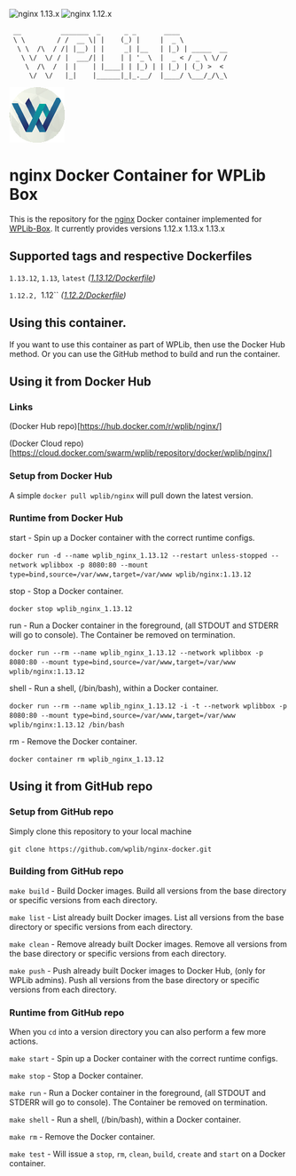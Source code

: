 ![nginx 1.13.x](https://img.shields.io/badge/nginx-1.13.x-green.svg)
![nginx 1.12.x](https://img.shields.io/badge/nginx-1.12.x-green.svg)

```
 __          _______  _      _ _       ____
 \ \        / /  __ \| |    (_) |     |  _ \
  \ \  /\  / /| |__) | |     _| |__   | |_) | _____  __
   \ \/  \/ / |  ___/| |    | | '_ \  |  _ < / _ \ \/ /
    \  /\  /  | |    | |____| | |_) | | |_) | (_) >  <
     \/  \/   |_|    |______|_|_.__/  |____/ \___/_/\_\
```

![WPLib-Box](https://github.com/wplib/wplib.github.io/raw/master/WPLib-Box-100x.png)


# nginx Docker Container for WPLib Box
This is the repository for the [nginx](https://nginx.org/en/) Docker container implemented for [WPLib-Box](https://github.com/wplib/wplib-box).
It currently provides versions 1.12.x 1.13.x 1.13.x


## Supported tags and respective Dockerfiles

`1.13.12`, `1.13`, `latest` _([1.13.12/Dockerfile](https://github.com/wplib/nginx-docker/blob/master/1.13.12/Dockerfile))_

`1.12.2, `1.12`` _([1.12.2/Dockerfile](https://github.com/wplib/nginx-docker/blob/master/1.12.2/Dockerfile))_


## Using this container.
If you want to use this container as part of WPLib, then use the Docker Hub method.
Or you can use the GitHub method to build and run the container.


## Using it from Docker Hub

### Links
(Docker Hub repo)[https://hub.docker.com/r/wplib/nginx/]

(Docker Cloud repo)[https://cloud.docker.com/swarm/wplib/repository/docker/wplib/nginx/]


### Setup from Docker Hub
A simple `docker pull wplib/nginx` will pull down the latest version.


### Runtime from Docker Hub
start - Spin up a Docker container with the correct runtime configs.

`docker run -d --name wplib_nginx_1.13.12 --restart unless-stopped --network wplibbox -p 8080:80 --mount type=bind,source=/var/www,target=/var/www wplib/nginx:1.13.12`

stop - Stop a Docker container.

`docker stop wplib_nginx_1.13.12`

run - Run a Docker container in the foreground, (all STDOUT and STDERR will go to console). The Container be removed on termination.

`docker run --rm --name wplib_nginx_1.13.12 --network wplibbox -p 8080:80 --mount type=bind,source=/var/www,target=/var/www wplib/nginx:1.13.12`

shell - Run a shell, (/bin/bash), within a Docker container.

`docker run --rm --name wplib_nginx_1.13.12 -i -t --network wplibbox -p 8080:80 --mount type=bind,source=/var/www,target=/var/www wplib/nginx:1.13.12 /bin/bash`

rm - Remove the Docker container.

`docker container rm wplib_nginx_1.13.12`


## Using it from GitHub repo

### Setup from GitHub repo
Simply clone this repository to your local machine

`git clone https://github.com/wplib/nginx-docker.git`


### Building from GitHub repo
`make build` - Build Docker images. Build all versions from the base directory or specific versions from each directory.


`make list` - List already built Docker images. List all versions from the base directory or specific versions from each directory.


`make clean` - Remove already built Docker images. Remove all versions from the base directory or specific versions from each directory.


`make push` - Push already built Docker images to Docker Hub, (only for WPLib admins). Push all versions from the base directory or specific versions from each directory.


### Runtime from GitHub repo
When you `cd` into a version directory you can also perform a few more actions.

`make start` - Spin up a Docker container with the correct runtime configs.


`make stop` - Stop a Docker container.


`make run` - Run a Docker container in the foreground, (all STDOUT and STDERR will go to console). The Container be removed on termination.


`make shell` - Run a shell, (/bin/bash), within a Docker container.


`make rm` - Remove the Docker container.


`make test` - Will issue a `stop`, `rm`, `clean`, `build`, `create` and `start` on a Docker container.


